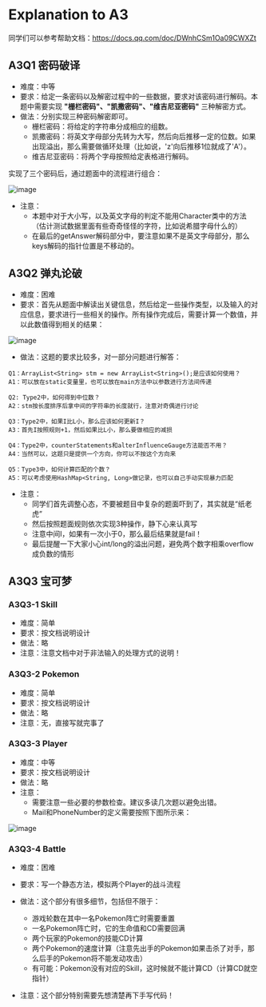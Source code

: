 # Explanation to A3

同学们可以参考帮助文档：https://docs.qq.com/doc/DWnhCSm1Oa09CWXZt

## A3Q1 密码破译
- 难度：中等
- 要求：给定一条密码以及解密过程中的一些数据，要求对该密码进行解码。本题中需要实现 **"栅栏密码"、"凯撒密码"、"维吉尼亚密码"** 三种解密方式。
- 做法：分别实现三种密码解密即可。
  - 栅栏密码：将给定的字符串分成相应的组数。
  - 凯撒密码：将英文字母部分先转为大写，然后向后推移一定的位数。如果出现溢出，那么需要做循环处理（比如说，'z'向后推移1位就成了'A'）。
  - 维吉尼亚密码：将两个字母按照给定表格进行解码。

实现了三个密码后，通过题面中的流程进行组合：

![image](https://user-images.githubusercontent.com/64548919/161879894-4495e0da-8b01-43ce-a115-379959db5be9.png)

- 注意：
  - 本题中对于大小写，以及英文字母的判定不能用Character类中的方法（估计测试数据里面有些奇奇怪怪的字符，比如说希腊字母什么的）
  - 在最后的getAnswer解码部分中，要注意如果不是英文字母部分，那么keys解码的指针位置是不移动的。

## A3Q2 弹丸论破
- 难度：困难
- 要求：首先从题面中解读出关键信息，然后给定一些操作类型，以及输入的对应信息，要求进行一些相关的操作。所有操作完成后，需要计算一个数值，并以此数值得到相关的结果：

![image](https://user-images.githubusercontent.com/64548919/161880421-ae1d85e0-86ae-4714-bacd-305a7cc8b898.png)

- 做法：这题的要求比较多，对一部分问题进行解答：

```
Q1：ArrayList<String> stm = new ArrayList<String>();是应该如何使用？
A1：可以放在static变量里，也可以放在main方法中以参数进行方法间传递

Q2: Type2中，如何得到中位数？
A2：stm按长度排序后拿中间的字符串的长度就行，注意对奇偶进行讨论

Q3：Type2中，如果I比L小，那么应该如何更新I？
A3：首先I按照规则+1，然后如果比L小，那么要做相应的减损

Q4：Type2中，counterStatements和alterInfluenceGauge方法能否不用？
A4：当然可以，这题只是提供一个方向，你可以不按这个方向来

Q5：Type3中，如何计算匹配的个数？
A5：可以考虑使用HashMap<String, Long>做记录，也可以自己手动实现暴力匹配
```


- 注意：
  - 同学们首先调整心态，不要被题目中复杂的题面吓到了，其实就是“纸老虎”
  - 然后按照题面规则依次实现3种操作，静下心来认真写
  - 注意中间I，如果有一次小于0，那么最后结果就是fail！
  - 最后提醒一下大家小心int/long的溢出问题，避免两个数字相乘overflow成负数的情形

## A3Q3 宝可梦
### A3Q3-1 Skill
- 难度：简单
- 要求：按文档说明设计
- 做法：略
- 注意：注意文档中对于非法输入的处理方式的说明！

### A3Q3-2 Pokemon
- 难度：简单
- 要求：按文档说明设计
- 做法：略
- 注意：无，直接写就完事了

### A3Q3-3 Player
- 难度：中等
- 要求：按文档说明设计
- 做法：略
- 注意：
  - 需要注意一些必要的参数检查。建议多读几次题以避免出错。
  - Mail和PhoneNumber的定义需要按照下图所示来：

![image](https://user-images.githubusercontent.com/64548919/161881388-22ef819a-4988-4195-930b-44e55d7845d4.png)


### A3Q3-4 Battle
- 难度：困难
- 要求：写一个静态方法，模拟两个Player的战斗流程
- 做法：这个部分有很多细节，包括但不限于：
  - 游戏轮数在其中一名Pokemon阵亡时需要重置
  - 一名Pokemon阵亡时，它的生命值和CD需要回满
  - 两个玩家的Pokemon的技能CD计算
  - 两个Pokemon的速度计算（注意先出手的Pokemon如果击杀了对手，那么后手的Pokemon将不能发动攻击）
  - 有可能：Pokemon没有对应的Skill，这时候就不能计算CD（计算CD就空指针）

- 注意：这个部分特别需要先想清楚再下手写代码！

